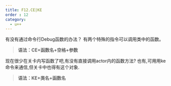 ```yaml
---
title: F12.CE|KE
order : 12
category:
  - u++
---
```

<chatmessage avatar="../../assets/emoji/hx.png" :avatarWidth="40" >
有没有通过命令行Debug函数的办法？
</chatmessage>

<chatmessage avatar="../../assets/emoji/ybk.png" :avatarWidth="40" alignLeft>
有两个特殊的指令可以调用类中的函数。
</chatmessage>

>**语法：CE+函数名+空格+参数**

<gifwithbutton src="../../assets/unrealgif/levelfunction.gif"/>

<chatmessage avatar="../../assets/emoji/bqb (6).png" :avatarWidth="40">
现在很少在关卡内写函数了吧,有没有直接调用actor内的函数方法?
</chatmessage>

<chatmessage avatar="../../assets/emoji/bqb (2).png" :avatarWidth="40" alignLeft>
也有,可用用ke命令来通信,但关卡中也得有这个对象.
</chatmessage>

>**语法：KE+类名+函数名**

<gifwithbutton src="../../assets/unrealgif/keclassfunction.gif"/>
